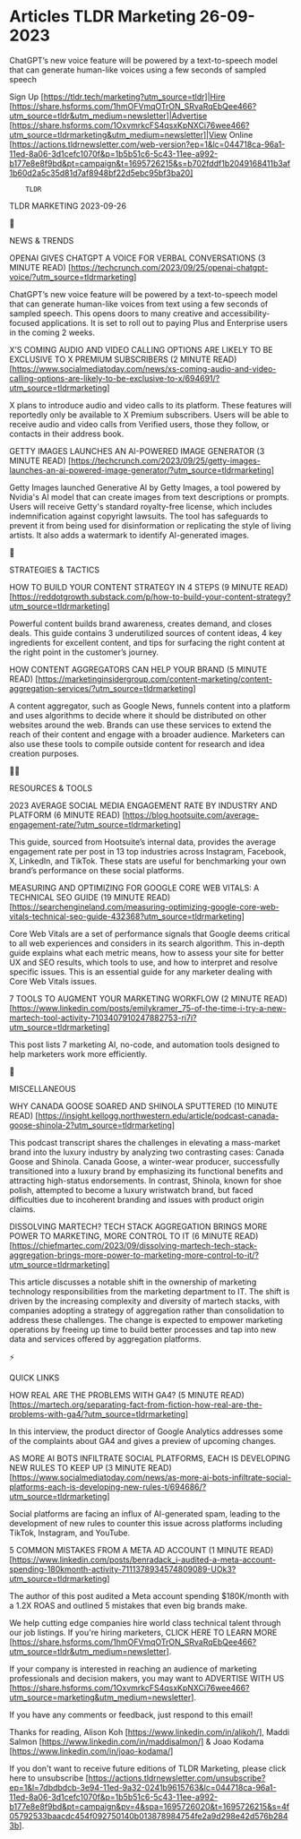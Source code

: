 # Articles TLDR Marketing 26-09-2023

ChatGPT’s new voice feature will be powered by a text-to-speech
model that can generate human-like voices using a few seconds of
sampled speech  

Sign Up [https://tldr.tech/marketing?utm_source=tldr]|Hire
[https://share.hsforms.com/1hmOFVmqOTrON_SRvaRqEbQee466?utm_source=tldr&utm_medium=newsletter]|Advertise
[https://share.hsforms.com/1OxvmrkcFS4qsxKpNXCi76wee466?utm_source=tldrmarketing&utm_medium=newsletter]|View
Online
[https://actions.tldrnewsletter.com/web-version?ep=1&lc=044718ca-96a1-11ed-8a06-3d1cefc1070f&p=1b5b51c6-5c43-11ee-a992-b177e8e8f9bd&pt=campaign&t=1695726215&s=b702fddf1b2049168411b3af1b60d2a5c35d81d7af8948bf22d5ebc95bf3ba20]


		TLDR 

TLDR MARKETING 2023-09-26

📱 

NEWS & TRENDS

OPENAI GIVES CHATGPT A VOICE FOR VERBAL CONVERSATIONS (3 MINUTE READ)
[https://techcrunch.com/2023/09/25/openai-chatgpt-voice/?utm_source=tldrmarketing]

ChatGPT’s new voice feature will be powered by a text-to-speech
model that can generate human-like voices from text using a few
seconds of sampled speech. This opens doors to many creative and
accessibility-focused applications. It is set to roll out to paying
Plus and Enterprise users in the coming 2 weeks. 

X’S COMING AUDIO AND VIDEO CALLING OPTIONS ARE LIKELY TO BE
EXCLUSIVE TO X PREMIUM SUBSCRIBERS (2 MINUTE READ)
[https://www.socialmediatoday.com/news/xs-coming-audio-and-video-calling-options-are-likely-to-be-exclusive-to-x/694691/?utm_source=tldrmarketing]

X plans to introduce audio and video calls to its platform. These
features will reportedly only be available to X Premium subscribers.
Users will be able to receive audio and video calls from Verified
users, those they follow, or contacts in their address book. 

GETTY IMAGES LAUNCHES AN AI-POWERED IMAGE GENERATOR (3 MINUTE READ)
[https://techcrunch.com/2023/09/25/getty-images-launches-an-ai-powered-image-generator/?utm_source=tldrmarketing]

Getty Images launched Generative AI by Getty Images, a tool powered by
Nvidia's AI model that can create images from text descriptions or
prompts. Users will receive Getty's standard royalty-free license,
which includes indemnification against copyright lawsuits. The tool
has safeguards to prevent it from being used for disinformation or
replicating the style of living artists. It also adds a watermark to
identify AI-generated images. 

🚀 

STRATEGIES & TACTICS

HOW TO BUILD YOUR CONTENT STRATEGY IN 4 STEPS (9 MINUTE READ)
[https://reddotgrowth.substack.com/p/how-to-build-your-content-strategy?utm_source=tldrmarketing]

Powerful content builds brand awareness, creates demand, and closes
deals. This guide contains 3 underutilized sources of content ideas, 4
key ingredients for excellent content, and tips for surfacing the
right content at the right point in the customer’s journey. 

HOW CONTENT AGGREGATORS CAN HELP YOUR BRAND (5 MINUTE READ)
[https://marketinginsidergroup.com/content-marketing/content-aggregation-services/?utm_source=tldrmarketing]

A content aggregator, such as Google News, funnels content into a
platform and uses algorithms to decide where it should be distributed
on other websites around the web. Brands can use these services to
extend the reach of their content and engage with a broader audience.
Marketers can also use these tools to compile outside content for
research and idea creation purposes. 

🧑‍💻 

RESOURCES & TOOLS

2023 AVERAGE SOCIAL MEDIA ENGAGEMENT RATE BY INDUSTRY AND PLATFORM (6
MINUTE READ)
[https://blog.hootsuite.com/average-engagement-rate/?utm_source=tldrmarketing]

This guide, sourced from Hootsuite’s internal data, provides the
average engagement rate per post in 13 top industries across
Instagram, Facebook, X, LinkedIn, and TikTok. These stats are useful
for benchmarking your own brand’s performance on these social
platforms. 

MEASURING AND OPTIMIZING FOR GOOGLE CORE WEB VITALS: A TECHNICAL SEO
GUIDE (19 MINUTE READ)
[https://searchengineland.com/measuring-optimizing-google-core-web-vitals-technical-seo-guide-432368?utm_source=tldrmarketing]

Core Web Vitals are a set of performance signals that Google deems
critical to all web experiences and considers in its search algorithm.
This in-depth guide explains what each metric means, how to assess
your site for better UX and SEO results, which tools to use, and how
to interpret and resolve specific issues. This is an essential guide
for any marketer dealing with Core Web Vitals issues. 

7 TOOLS TO AUGMENT YOUR MARKETING WORKFLOW (2 MINUTE READ)
[https://www.linkedin.com/posts/emilykramer_75-of-the-time-i-try-a-new-martech-tool-activity-7103407910247882753-ri7i?utm_source=tldrmarketing]

This post lists 7 marketing AI, no-code, and automation tools designed
to help marketers work more efficiently. 

🎁 

MISCELLANEOUS

WHY CANADA GOOSE SOARED AND SHINOLA SPUTTERED (10 MINUTE READ)
[https://insight.kellogg.northwestern.edu/article/podcast-canada-goose-shinola-2?utm_source=tldrmarketing]

This podcast transcript shares the challenges in elevating a
mass-market brand into the luxury industry by analyzing two
contrasting cases: Canada Goose and Shinola. Canada Goose, a
winter-wear producer, successfully transitioned into a luxury brand by
emphasizing its functional benefits and attracting high-status
endorsements. In contrast, Shinola, known for shoe polish, attempted
to become a luxury wristwatch brand, but faced difficulties due to
incoherent branding and issues with product origin claims. 

DISSOLVING MARTECH? TECH STACK AGGREGATION BRINGS MORE POWER TO
MARKETING, MORE CONTROL TO IT (6 MINUTE READ)
[https://chiefmartec.com/2023/09/dissolving-martech-tech-stack-aggregation-brings-more-power-to-marketing-more-control-to-it/?utm_source=tldrmarketing]

This article discusses a notable shift in the ownership of marketing
technology responsibilities from the marketing department to IT. The
shift is driven by the increasing complexity and diversity of martech
stacks, with companies adopting a strategy of aggregation rather than
consolidation to address these challenges. The change is expected to
empower marketing operations by freeing up time to build better
processes and tap into new data and services offered by aggregation
platforms. 

⚡ 

QUICK LINKS

HOW REAL ARE THE PROBLEMS WITH GA4? (5 MINUTE READ)
[https://martech.org/separating-fact-from-fiction-how-real-are-the-problems-with-ga4/?utm_source=tldrmarketing]

In this interview, the product director of Google Analytics addresses
some of the complaints about GA4 and gives a preview of upcoming
changes. 

AS MORE AI BOTS INFILTRATE SOCIAL PLATFORMS, EACH IS DEVELOPING NEW
RULES TO KEEP UP (3 MINUTE READ)
[https://www.socialmediatoday.com/news/as-more-ai-bots-infiltrate-social-platforms-each-is-developing-new-rules-t/694686/?utm_source=tldrmarketing]

Social platforms are facing an influx of AI-generated spam, leading to
the development of new rules to counter this issue across platforms
including TikTok, Instagram, and YouTube. 

5 COMMON MISTAKES FROM A META AD ACCOUNT (1 MINUTE READ)
[https://www.linkedin.com/posts/benradack_i-audited-a-meta-account-spending-180kmonth-activity-7111378934574809089-UOk3?utm_source=tldrmarketing]

The author of this post audited a Meta account spending $180K/month
with a 1.2X ROAS and outlined 5 mistakes that even big brands make. 

 We help cutting edge companies hire world class technical talent
through our job listings. If you're hiring marketers, CLICK HERE TO
LEARN MORE
[https://share.hsforms.com/1hmOFVmqOTrON_SRvaRqEbQee466?utm_source=tldr&utm_medium=newsletter].


If your company is interested in reaching an audience of marketing
professionals and decision makers, you may want to ADVERTISE WITH US
[https://share.hsforms.com/1OxvmrkcFS4qsxKpNXCi76wee466?utm_source=marketing&utm_medium=newsletter].


If you have any comments or feedback, just respond to this email! 

Thanks for reading, 
Alison Koh [https://www.linkedin.com/in/alikoh/], Maddi Salmon
[https://www.linkedin.com/in/maddisalmon/] & Joao Kodama
[https://www.linkedin.com/in/joao-kodama/] 

If you don't want to receive future editions of TLDR Marketing,
please click here to unsubscribe
[https://actions.tldrnewsletter.com/unsubscribe?ep=1&l=7dbdbdcb-3e94-11ed-9a32-0241b9615763&lc=044718ca-96a1-11ed-8a06-3d1cefc1070f&p=1b5b51c6-5c43-11ee-a992-b177e8e8f9bd&pt=campaign&pv=4&spa=1695726020&t=1695726215&s=4f05792533baacdc454f092750140b013878984754fe2a9d298e42d576b2843b].